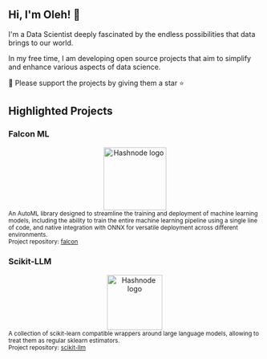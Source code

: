 ## Hi, I'm Oleh! 👋

I'm a Data Scientist deeply fascinated by the endless possibilities that data brings to our world.

In my free time, I am developing open source projects that aim to simplify and enhance various aspects of data science.


🤝 Please support the projects by giving them a star ⭐

## Highlighted Projects

### Falcon ML
<div align="center">
  <a href="https://github.com/OKUA1/falcon">
    <picture>
  <source media="(prefers-color-scheme: light)" srcset="https://gist.githubusercontent.com/OKUA1/43d26803ba9cccd1ea478bb491fd9b83/raw/c02f02a0c570360cf56897cf9d3165a7ad909b3f/falcon_black.svg" >
  <source media="(prefers-color-scheme: dark)" srcset="https://gist.githubusercontent.com/OKUA1/43d26803ba9cccd1ea478bb491fd9b83/raw/c02f02a0c570360cf56897cf9d3165a7ad909b3f/falcon_white.svg">
  <img alt="Hashnode logo" src="https://gist.githubusercontent.com/OKUA1/43d26803ba9cccd1ea478bb491fd9b83/raw/c02f02a0c570360cf56897cf9d3165a7ad909b3f/falcon_black.svg" height = "125">
</picture>
</a>
</div>
  <sub>An AutoML library designed to streamline the training and deployment of machine learning models, including the ability to train the entire machine learning pipeline using a single line of code, and native integration with ONNX for versatile deployment across different environments.</sub><br />
  <sub>Project repository: <a href="https://github.com/OKUA1/falcon">falcon</a></sub>
</div>
<br />

### Scikit-LLM
<div align="center">
  <a href="https://github.com/iryna-kondr/scikit-llm">
    <picture>
  <source media="(prefers-color-scheme: light)" srcset="https://gist.githubusercontent.com/OKUA1/43d26803ba9cccd1ea478bb491fd9b83/raw/e3a5e7759f508a145fa35b204ed363164adabeca/skllm_icon_color.svg" >
  <source media="(prefers-color-scheme: dark)" srcset="https://gist.githubusercontent.com/OKUA1/43d26803ba9cccd1ea478bb491fd9b83/raw/e3a5e7759f508a145fa35b204ed363164adabeca/skllm_icon_white.svg">
  <img alt="Hashnode logo" src="https://gist.githubusercontent.com/OKUA1/43d26803ba9cccd1ea478bb491fd9b83/raw/e3a5e7759f508a145fa35b204ed363164adabeca/skllm_icon_color.svg" height = "110">
</picture>
</a>
</div>
  <sub>A collection of scikit-learn compatible wrappers around large language models, allowing to treat them as regular sklearn estimators.</sub><br />
  <sub>Project repository: <a href="https://github.com/iryna-kondr/scikit-llm">scikit-llm</a></sub>
</div>
